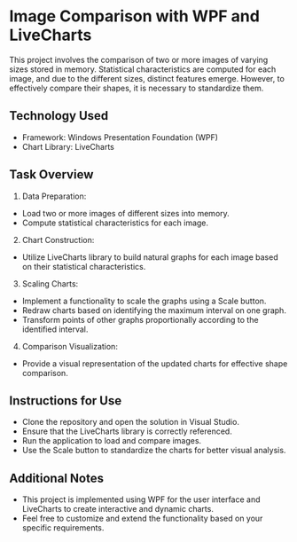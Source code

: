 # Image Comparison with WPF and LiveCharts
This project involves the comparison of two or more images of varying sizes stored in memory. Statistical characteristics are computed for each image, and due to the different sizes, distinct features emerge. However, to effectively compare their shapes, it is necessary to standardize them.

## Technology Used
+ Framework: Windows Presentation Foundation (WPF)
+ Chart Library: LiveCharts

## Task Overview
1. Data Preparation:
  + Load two or more images of different sizes into memory.
  + Compute statistical characteristics for each image.
2. Chart Construction:
  + Utilize LiveCharts library to build natural graphs for each image based on their statistical characteristics.
3. Scaling Charts:
  + Implement a functionality to scale the graphs using a Scale button.
  + Redraw charts based on identifying the maximum interval on one graph.
  + Transform points of other graphs proportionally according to the identified interval.
4. Comparison Visualization:
  + Provide a visual representation of the updated charts for effective shape comparison.

## Instructions for Use
+ Clone the repository and open the solution in Visual Studio.
+ Ensure that the LiveCharts library is correctly referenced.
+ Run the application to load and compare images.
+ Use the Scale button to standardize the charts for better visual analysis.
## Additional Notes
+ This project is implemented using WPF for the user interface and LiveCharts to create interactive and dynamic charts.
+ Feel free to customize and extend the functionality based on your specific requirements.
